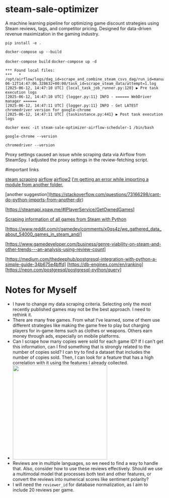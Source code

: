 # steam-sale-optimizer
A machine learning pipeline for optimizing game discount strategies using Steam reviews, tags, and competitor pricing. Designed for data-driven revenue maximization in the gaming industry.





```pip install -e . ```

```docker-compose up --build```

```docker-compose build```
```docker-compose up -d```

```
*** Found local files:
***   * /opt/airflow/logs/dag_id=scrape_and_combine_steam_csvs_dag/run_id=manual__2025-06-12T14:47:06.328632+00:00/task_id=scrape_steam_data/attempt=1.log
[2025-06-12, 14:47:10 UTC] {local_task_job_runner.py:120} ▶ Pre task execution logs
[2025-06-12, 14:47:10 UTC] {logger.py:11} INFO - ====== WebDriver manager ======
[2025-06-12, 14:47:11 UTC] {logger.py:11} INFO - Get LATEST chromedriver version for google-chrome
[2025-06-12, 14:47:11 UTC] {taskinstance.py:441} ▶ Post task execution logs
```


```
docker exec -it steam-sale-optimizer-airflow-scheduler-1 /bin/bash

google-chrome --version

chromedriver --version

```

Proxy settings caused an issue while scraping data via Airflow from SteamSpy.
I adjusted the proxy settings in the review-fetching script.

#important links

[steam scraping](https://medium.com/@thekareemyusuf/building-a-dataset-of-steam-games-with-web-scraping-2abb02409f08)
[airflow](https://medium.com/@mrunmayee.dhapre/ml-pipeline-in-airflow-71ca7e1f03ba)
[airflow2](https://medium.com/@mohamadhasan.sarvandani/learning-apache-airflow-with-simple-examples-c1b05b4761b0)
[ I'm getting an error while importing a module from another folder.](https://www.reddit.com/r/learnpython/comments/10l5j6t/cant_import_class_from_a_module_in_another_folder/)

[another suggestion])https://stackoverflow.com/questions/73166298/cant-do-python-imports-from-another-dir)

[https://steamapi.xpaw.me/#IPlayerService/GetOwnedGames]

[Scraping information of all games from Steam with Python](https://medium.com/codex/scraping-information-of-all-games-from-steam-with-python-6e44eb01a299)

[https://www.reddit.com/r/gamedev/comments/x0qs4z/we_gathered_data_about_54000_games_in_steam_and/]

[https://www.gamedeveloper.com/business/genre-viability-on-steam-and-other-trends---an-analysis-using-review-count]

[https://medium.com/thedeephub/postgresql-integration-with-python-a-simple-guide-34b675e4bffd]
[https://db-engines.com/en/ranking]
[https://neon.com/postgresql/postgresql-python/query]

# Notes for Myself

- I have to change my data scraping criteria. Selecting only the most recently published games may not be the best approach. I need to rethink it.
- There are many free games. From what I’ve learned, some of them use different strategies like making the game free to play but charging players for in-game items such as clothes or weapons. Others earn money through ads, especially on mobile platforms.
- Can I scrape how many copies were sold for each game ID? If I can't get this information, can I find something that is strongly related to the number of copies sold? I can try to find a dataset that includes the number of copies sold. Then, I can look for a feature that has a high correlation with it using the features I already collected.
- <img src="https://github.com/f-kuzey-edes-huyal/steam-sale-optimizer/blob/main/motivation.png?raw=true" width="300">
- Reviews are in multiple languages, so we need to find a way to handle that. Also, consider how to use these reviews effectively. Should we use a multimodal model that processes both text and other features, or convert the reviews into numerical scores like sentiment polarity?
-  I will need the ```reviewer_id``` for database normalization, as I aim to include 20 reviews per game.
